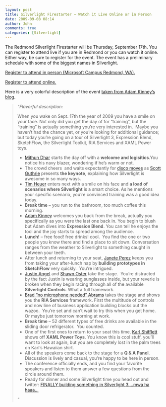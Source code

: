 ```yaml
---
layout: post
title: Silverlight Firestarter – Watch it Live Online or in Person
date: 2009-09-08 08:14
author: John
comments: true
categories: [Silverlight]
---
```

<p>The Redmond Silverlight Firestarter will be Thursday, September 17th. You can register to attend live if you are in Redmond or you can watch it online. Either way, be sure to register for the event. The event has a preliminary schedule with some of the biggest names in Silverlight. </p>  <p><a href="http://msevents.microsoft.com/CUI/EventDetail.aspx?EventID=1032422412&amp;Culture=en-US">Register to attend in person (Microsoft Campus Redmond, WA).</a></p>  <p><a href="http://msevents.microsoft.com/CUI/WebCastEventDetails.aspx?EventID=1032423163&amp;EventCategory=2&amp;culture=en-US&amp;CountryCode=US">Register to attend online.</a></p>  <p>Here is a very colorful description of the event <a href="http://adamkinney.com/Blog/A-Silverlight-3-FireStarter-event-narrative">taken from Adam Kinney’s blog</a>.</p>  <blockquote>   <p>“<em>Flavorful description:</em></p>    <p>When you wake on Sept. 17th the year of 2009 you have a smile on your face. Not only did you get the day of for “training”, but the “training” is actually something you’re very interested in.&#160; Maybe you haven’t had the chance yet, or you’re looking for additional guidance; but today you’re going on a tour of Silverlight 3, Expression Blend, SketchFlow, the Silverlight Toolkit, RIA Services and XAML Power toys.</p>    <ul>     <li><a href="http://blogs.msdn.com/mithund/">Mithun Dhar</a> starts the day off with a <strong>welcome and logisitics</strong>.You notice his navy blazer, wondering if he’s warm or not. </li>      <li>The crowd cheers&#160; and waits expectantly for <a href="http://www.flickr.com/photos/begley/3346862197/">disco moves</a> as <a href="http://weblogs.asp.net/scottgu/">Scott Guthrie</a> presents <strong>the keynote</strong>, explaining how Silverlight is awesome in so many ways. </li>      <li><a href="http://timheuer.com/blog/">Tim Heuer</a> enters next with a smile on his face and <strong>a load of scenarios where Silverlight</strong> is a smart choice. As he mentions your specific scenario, you’re convinced training was a good idea today. </li>      <li><strong>Break time</strong> – you run to the bathroom, too much coffee this morning. </li>      <li><a href="http://adamkinney.com">Adam Kinney</a> welcomes you back from the break, actually you specifically as you were the last one back in. You begin to blush but Adam dives into <strong>Expression Blend</strong>. You can tell he enjoys the tool and the joy starts to spread among the audience. </li>      <li><strong>Lunch!</strong> – free food! free drinks! cool.&#160; You find the one or two people you know there and find a place to sit down. Conversation ranges from the weather to Silverlight to something caught in between your teeth. </li>      <li>After lunch and returning to your seat, <a href="http://blogs.msdn.com/janete/default.aspx">Janete Perez</a> keeps you from taking your after-lunch nap by <strong>building prototypes in SketchFlow</strong> very quickly.&#160; You’re intrigued. </li>      <li><a href="http://silverlight.net/blogs/JustinAngel/">Justin Angel</a> and <a href="http://blog.enginefour.com/">Shawn Oster</a> take the stage.&#160; You’re distracted by the fact Justin is wearing sunglasses inside, but your reverie is broken when they begin racing through all of the available <strong>Silverlight Controls</strong>. What a full framework. </li>      <li><a href="http://blogs.msdn.com/brada/">Brad “no microphone needed” Abrams</a> takes the stage and shows you the <strong>RIA Services</strong> framework. First the multitude of controls and now line of business application building blocks out the wazoo.&#160; You’re set and can’t wait to try this when you get home. Or maybe just tomorrow morning at work. </li>      <li><strong>Break time</strong> – 52 different types of free drinks are available in the sliding door refrigerator.&#160; You counted. </li>      <li>One of the first ones to return to your seat this time, <a href="http://karlshifflett.wordpress.com/">Karl Shifflett</a> shows off <strong>XAML Power Toys</strong>. You know this is cool stuff, you’ll want to look at again, but you are completely lost in the palm trees on Karl’s Hawaiian shirt. </li>      <li>All of the speakers come back to the stage for a <strong>Q &amp; A Panel</strong>. Discussion is lively and casual, you’re happy to be here in person. </li>      <li>The conference officially ends, and you find your favorite speakers and listen to them answer a few questions from the circle around them. </li>      <li>Ready for dinner and some Silverlight time you head out and twitter: <a href="http://twitter.com/TrueHarlequin/status/3251987674">FINALLY building something in Silverlight 3....mwa ha haaa...</a></li>   </ul> ”</blockquote>

